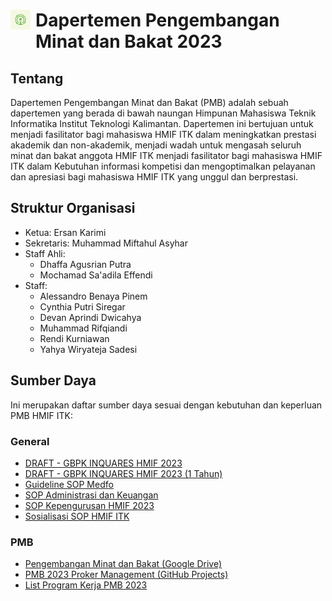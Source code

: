 <h1 style="display:flex;justify-items:center;gap:0.5rem;"><img src="https://github.com/pmb-community/.github/blob/main/assets/img/pmb-logo-2023.png?raw=true" width="32" height="32" alt="PMB Icon"> Dapertemen Pengembangan Minat dan Bakat 2023</h1>

## Tentang

Dapertemen Pengembangan Minat dan Bakat (PMB) adalah sebuah dapertemen yang
berada di bawah naungan Himpunan Mahasiswa Teknik Informatika Institut Teknologi
Kalimantan. Dapertemen ini bertujuan untuk menjadi fasilitator bagi mahasiswa
HMIF ITK dalam meningkatkan prestasi akademik dan non-akademik, menjadi wadah
untuk mengasah seluruh minat dan bakat anggota HMIF ITK menjadi fasilitator bagi
mahasiswa HMIF ITK dalam Kebutuhan informasi kompetisi dan mengoptimalkan
pelayanan dan apresiasi bagi mahasiswa HMIF ITK yang unggul dan berprestasi.

## Struktur Organisasi

<ul>

</ul>

- Ketua: Ersan Karimi
- Sekretaris: Muhammad Miftahul Asyhar
- Staff Ahli:
  - Dhaffa Agusrian Putra
  - Mochamad Sa'adila Effendi
- Staff:
  - Alessandro Benaya Pinem
  - Cynthia Putri Siregar
  - Devan Aprindi Dwicahya
  - Muhammad Rifqiandi
  - Rendi Kurniawan
  - Yahya Wiryateja Sadesi

## Sumber Daya

Ini merupakan daftar sumber daya sesuai dengan kebutuhan dan keperluan PMB HMIF
ITK:

### General

- [DRAFT - GBPK INQUARES HMIF 2023](https://docs.google.com/document/d/1ff3ONmC6vcDJ0BYiAmpu7ESRCT6Kj15k/edit#heading=h.zasvqy7cvitv)
- [DRAFT - GBPK INQUARES HMIF 2023 (1 Tahun)](https://docs.google.com/document/d/1mROf27qNjFvk2XvGH-t8PgST6S44QaXJ/edit)
- [Guideline SOP Medfo](https://drive.google.com/file/d/1qL_mIXjiuMZwxGBFSibWML8Lujh4uIUu/view?usp=share_link)
- [SOP Administrasi dan Keuangan ](https://docs.google.com/presentation/d/1rfumrQa3hIF2GZ-Qncx6p0fRCACXX16PBx9Rdt1b0X4/edit?usp=share_link)
- [SOP Kepengurusan HMIF 2023](https://docs.google.com/presentation/d/1hmoaGV_Bc9XI93HFcNFYql3xVV2ZLyVeZP5HOz2Gsfc/edit#slide=id.g2138619bcad_3_0)
- [Sosialisasi SOP HMIF ITK ](https://docs.google.com/presentation/d/1vGij6W3QMvl39Jpf08cChtfQRIcJ_QzRdYXGAgIqgWE/edit#slide=id.g2138619bcad_3_0)

### PMB

- [Pengembangan Minat dan Bakat (Google Drive)](https://drive.google.com/drive/u/2/folders/1H2PgNp9KQC-gVNHROzeJP4Rb3cOi4qLQ)
- [PMB 2023 Proker Management (GitHub Projects)](https://github.com/orgs/pmb-community/projects/1)
- [List Program Kerja PMB 2023](./program-kerja/README.md)
